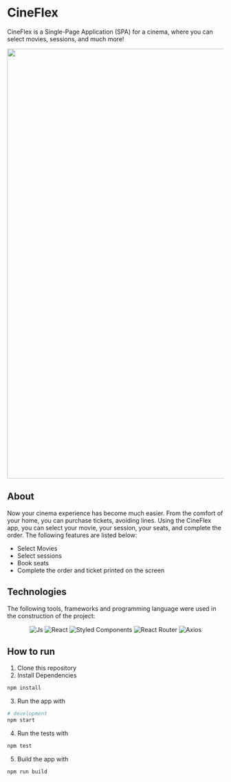 # CineFlex
CineFlex is a Single-Page Application (SPA) for a cinema, where you can select movies, sessions, and much more!

<div align="center">
<img align="center" height="1000" src="https://media.giphy.com/media/v1.Y2lkPTc5MGI3NjExenZ5YnQwdTltOTJncDE5eG14c2Q1NmllNWM5cmRjNWRmcW1tcXdneiZlcD12MV9pbnRlcm5hbF9naWZfYnlfaWQmY3Q9Zw/unIqBfPmQSiDqdEsej/giphy.gif" />
</div>

## About

Now your cinema experience has become much easier. From the comfort of your home, you can purchase tickets, avoiding lines. Using the CineFlex app, you can select your movie, your session, your seats, and complete the order. The following features are listed below:

<ul>
  <li>Select Movies</li>
  <li>Select sessions</li>
  <li>Book seats</li>
  <li>Complete the order and ticket printed on the screen</li>
</ul>

## Technologies
  The following tools, frameworks and programming language were used in the construction of the project: 
<div align="center">
  <img align="center" alt="Js" src="https://img.shields.io/badge/JavaScript-323330?style=for-the-badge&logo=javascript&logoColor=F7DF1E">
  <img align="center" alt="React" src="https://img.shields.io/badge/React-20232A?style=for-the-badge&logo=react&logoColor=61DAFB">
  <img align="center" alt="Styled Components" src="https://img.shields.io/badge/styled--components-DB7093?style=for-the-badge&logo=styled-components&logoColor=white">
  <img align="center" alt="React Router"src="https://img.shields.io/badge/React_Router-CA4245?style=for-the-badge&logo=react-router&logoColor=whit">
  <img align="center" alt="Axios" src="https://img.shields.io/badge/axios-671ddf?&style=for-the-badge&logo=axios&logoColor=white">
</div>

## How to run

1. Clone this repository
2. Install Dependencies
```bash
npm install
```
3. Run the app with
```bash
# development
npm start
````
4. Run the tests with
```bash
npm test
```
5. Build the app with
```bash
npm run build
```
